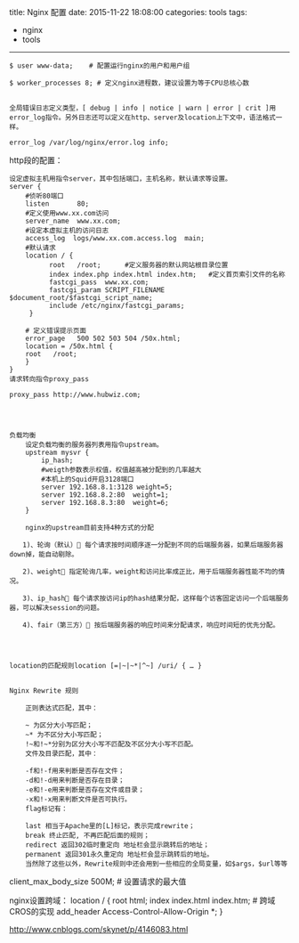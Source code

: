 title: Nginx 配置
date: 2015-11-22 18:08:00
categories: tools
tags:
  - nginx
  - tools
---

	$ user www-data; 	# 配置运行nginx的用户和用户组

	$ worker_processes 8; # 定义nginx进程数，建议设置为等于CPU总核心数


	全局错误日志定义类型，[ debug | info | notice | warn | error | crit ]用error_log指令。另外日志还可以定义在http、server及location上下文中，语法格式一样。

	error_log /var/log/nginx/error.log info;

http段的配置：

	
	设定虚拟主机用指令server，其中包括端口，主机名称，默认请求等设置。
	server {
	    #侦听80端口
	    listen       80;
	    #定义使用www.xx.com访问
	    server_name  www.xx.com;
	    #设定本虚拟主机的访问日志
	    access_log  logs/www.xx.com.access.log  main;
	    #默认请求
	    location / {
	          root   /root;      #定义服务器的默认网站根目录位置
	          index index.php index.html index.htm;   #定义首页索引文件的名称
	          fastcgi_pass  www.xx.com;
	          fastcgi_param SCRIPT_FILENAME $document_root/$fastcgi_script_name;
	          include /etc/nginx/fastcgi_params;
	     }
	 
	    # 定义错误提示页面
	    error_page   500 502 503 504 /50x.html; 
	    location = /50x.html {
	    root   /root;
	    }
	}
	请求转向指令proxy_pass

	proxy_pass http://www.hubwiz.com;




	负载均衡
		设定负载均衡的服务器列表用指令upstream。
		upstream mysvr {
			ip_hash;
		    #weigth参数表示权值，权值越高被分配到的几率越大
		    #本机上的Squid开启3128端口
		    server 192.168.8.1:3128 weight=5;
		    server 192.168.8.2:80  weight=1;
		    server 192.168.8.3:80  weight=6;
		}

		nginx的upstream目前支持4种方式的分配

	　　1)、轮询（默认） 每个请求按时间顺序逐一分配到不同的后端服务器，如果后端服务器down掉，能自动剔除。

	　　2)、weight 指定轮询几率，weight和访问比率成正比，用于后端服务器性能不均的情况。

	　　3)、ip_hash 每个请求按访问ip的hash结果分配，这样每个访客固定访问一个后端服务器，可以解决session的问题。

	　　4)、fair（第三方） 按后端服务器的响应时间来分配请求，响应时间短的优先分配。




	location的匹配规则location [=|~|~*|^~] /uri/ { … }


	Nginx Rewrite 规则

		正则表达式匹配，其中：

		~ 为区分大小写匹配；
		~* 为不区分大小写匹配；
		!~和!~*分别为区分大小写不匹配及不区分大小写不匹配。
		文件及目录匹配，其中：

		-f和!-f用来判断是否存在文件；
		-d和!-d用来判断是否存在目录；
		-e和!-e用来判断是否存在文件或目录；
		-x和!-x用来判断文件是否可执行。
		flag标记有：

		last 相当于Apache里的[L]标记，表示完成rewrite；
		break 终止匹配, 不再匹配后面的规则；
		redirect 返回302临时重定向 地址栏会显示跳转后的地址；
		permanent 返回301永久重定向 地址栏会显示跳转后的地址。
		当然除了这些以外，Rewrite规则中还会用到一些相应的全局变量，如$args，$url等等



 client_max_body_size 500M;			# 设置请求的最大值

 nginx设置跨域：
     location / {
            root   html;
            index  index.html index.htm;
            # 跨域CROS的实现
            add_header Access-Control-Allow-Origin *;
        }
        

http://www.cnblogs.com/skynet/p/4146083.html


